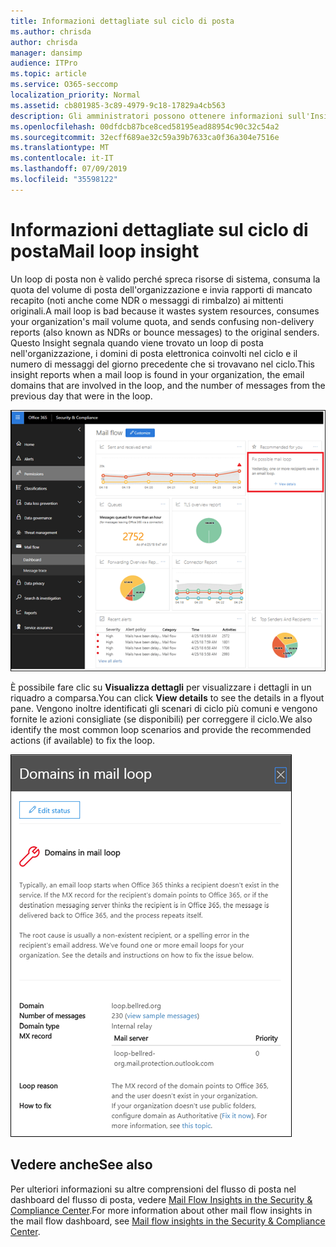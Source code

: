 ```yaml
---
title: Informazioni dettagliate sul ciclo di posta
ms.author: chrisda
author: chrisda
manager: dansimp
audience: ITPro
ms.topic: article
ms.service: O365-seccomp
localization_priority: Normal
ms.assetid: cb801985-3c89-4979-9c18-17829a4cb563
description: Gli amministratori possono ottenere informazioni sull'Insight del loop di posta nel dashboard del flusso di posta elettronica nel centro sicurezza & Compliance.
ms.openlocfilehash: 00dfdcb87bce8ced58195ead88954c90c32c54a2
ms.sourcegitcommit: 32ecff689ae32c59a39b7633ca0f36a304e7516e
ms.translationtype: MT
ms.contentlocale: it-IT
ms.lasthandoff: 07/09/2019
ms.locfileid: "35598122"
---
```

# <a name="mail-loop-insight"></a><span data-ttu-id="e5b51-103">Informazioni dettagliate sul ciclo di posta</span><span class="sxs-lookup"><span data-stu-id="e5b51-103">Mail loop insight</span></span>

<span data-ttu-id="e5b51-104">Un loop di posta non è valido perché spreca risorse di sistema, consuma la quota del volume di posta dell'organizzazione e invia rapporti di mancato recapito (noti anche come NDR o messaggi di rimbalzo) ai mittenti originali.</span><span class="sxs-lookup"><span data-stu-id="e5b51-104">A mail loop is bad because it wastes system resources, consumes your organization's mail volume quota, and sends confusing non-delivery reports (also known as NDRs or bounce messages) to the original senders.</span></span> <span data-ttu-id="e5b51-105">Questo Insight segnala quando viene trovato un loop di posta nell'organizzazione, i domini di posta elettronica coinvolti nel ciclo e il numero di messaggi del giorno precedente che si trovavano nel ciclo.</span><span class="sxs-lookup"><span data-stu-id="e5b51-105">This insight reports when a mail loop is found in your organization, the email domains that are involved in the loop, and the number of messages from the previous day that were in the loop.</span></span>

![Una panoramica del loop di posta elettronica nel dashboard del flusso di posta elettronica nel centro sicurezza & Compliance](media/c3f707cb-4c89-4e88-989c-81ce1d1d6b99.png)

<span data-ttu-id="e5b51-107">È possibile fare clic su **Visualizza dettagli** per visualizzare i dettagli in un riquadro a comparsa.</span><span class="sxs-lookup"><span data-stu-id="e5b51-107">You can click **View details** to see the details in a flyout pane.</span></span> <span data-ttu-id="e5b51-108">Vengono inoltre identificati gli scenari di ciclo più comuni e vengono fornite le azioni consigliate (se disponibili) per correggere il ciclo.</span><span class="sxs-lookup"><span data-stu-id="e5b51-108">We also identify the most common loop scenarios and provide the recommended actions (if available) to fix the loop.</span></span>

![Riquadro a comparsa dopo aver fatto clic su Visualizza dettagli in una panoramica del flusso di posta in uscita](media/f7e21300-c62f-41ec-853f-4a2775cd8aa7.png)

## <a name="see-also"></a><span data-ttu-id="e5b51-110">Vedere anche</span><span class="sxs-lookup"><span data-stu-id="e5b51-110">See also</span></span>

<span data-ttu-id="e5b51-111">Per ulteriori informazioni su altre comprensioni del flusso di posta nel dashboard del flusso di posta, vedere [Mail Flow Insights in the Security & Compliance Center](mail-flow-insights.md).</span><span class="sxs-lookup"><span data-stu-id="e5b51-111">For more information about other mail flow insights in the mail flow dashboard, see [Mail flow insights in the Security & Compliance Center](mail-flow-insights.md).</span></span>
